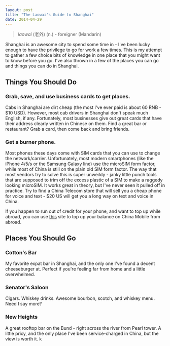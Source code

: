 ```yaml
---
layout: post
title: "The Laowai's Guide to Shanghai"
date: 2014-04-29
---
```


> *laowai* (老外) (n.) - foreigner (Mandarin)

Shanghai is an awesome city to spend some time in - I've been lucky enough to have the privilege to go for 
work a few times. This is my attempt to gather a few choice bits of knowledge in one place that you might 
want to know before you go. I've also thrown in a few of the places you can go and things you can do in 
Shanghai.

## Things You Should Do

### Grab, save, and use business cards to get places.

Cabs in Shanghai are dirt cheap (the most I've ever paid is about 60 RNB - $10 USD). However, most cab 
drivers in Shanghai don't speak much English, if any. Fortunately, most businesses give out great cards 
that have their address clearly written in Chinese on them. Find a great bar or restaurant? Grab a 
card, then come back and bring friends. 

### Get a burner phone. 

Most phones these days come with SIM cards that you can use to change the network/carrier. Unfortunately, 
most modern smartphones (like the iPhone 4/5/s or the Samsung Galaxy line) use the microSIM form factor, 
while most of China is still on the plain old SIM form factor. The way that most vendors try to solve this 
is super unweildy - janky little punch tools that are supposed to trim off the excess plastic of a SIM to 
make a raggedy looking microSIM. It works great in theory, but I've never seen it pulled off in practice. 
Try to find a China Telecom store that will sell you a cheap phone for voice and text - $20 US will get you
a long way on text and voice in China.

If you happen to run out of credit for your phone, and want to top up while abroad, you can use [this](http://www.china-mobile-phones.com/china-prepaid-sim.html ) site to top up your balance on China 
Mobile from abroad. 

## Places You Should Go

### Cotton's Bar

My favorite expat bar in Shanghai, and the only one I've found a decent cheeseburger at. Perfect if you're 
feeling far from home and a little overwhelmed. 

### Senator's Saloon

Cigars. Whiskey drinks. Awesome bourbon, scotch, and whiskey menu. Need I say more?

### New Heights

A great rooftop bar on the Bund - right across the river from Pearl tower. A little pricy, and the only 
place I've been service-charged in China, but the view is worth it. k
